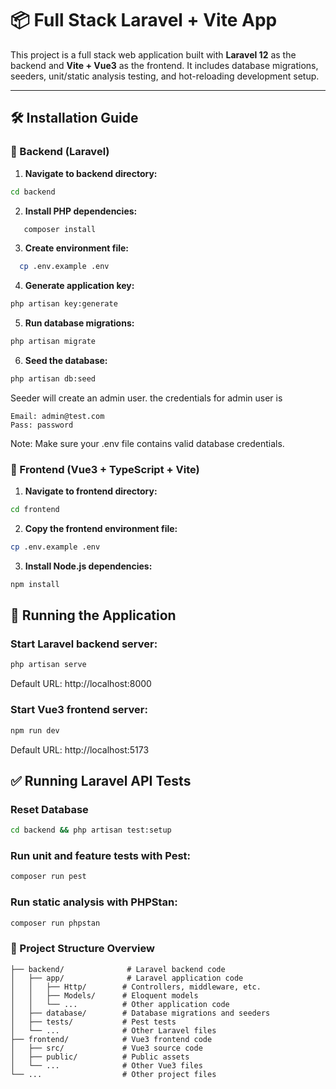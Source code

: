 # 📦 Full Stack Laravel + Vite App

This project is a full stack web application built with **Laravel 12** as the backend and **Vite + Vue3** as the frontend. It includes database migrations, seeders, unit/static analysis testing, and hot-reloading development setup.

---

## 🛠 Installation Guide

### 🔧 Backend (Laravel)

1. **Navigate to backend directory:**

```bash
cd backend
```

2. **Install PHP dependencies:**
```bash
   composer install
```

3. **Create environment file:**

```bash
  cp .env.example .env
```

4. **Generate application key:**

```bash
php artisan key:generate
```

5. **Run database migrations:**

```bash
php artisan migrate
```

6. **Seed the database:**

```bash
php artisan db:seed
```

Seeder will create an admin user. the credentials for admin user is 
```
Email: admin@test.com
Pass: password
```

Note: Make sure your .env file contains valid database credentials.


### 🔧 Frontend (Vue3 + TypeScript + Vite)

1. **Navigate to frontend directory:**

```bash
cd frontend
```

2. **Copy the frontend environment file:**

```bash
cp .env.example .env
```

3. **Install Node.js dependencies:**

```bash
npm install
```

## 🚀 Running the Application

### Start Laravel backend server:
```bash
php artisan serve
```
Default URL: http://localhost:8000

### Start Vue3 frontend server:
```bash
npm run dev
```
Default URL: http://localhost:5173


## ✅ Running Laravel API Tests

### Reset Database
```bash
cd backend && php artisan test:setup
```

### Run unit and feature tests with Pest:
```bash
composer run pest
```

### Run static analysis with PHPStan:
```bash
composer run phpstan
```

### 📂 Project Structure Overview
```
├── backend/              # Laravel backend code
│   ├── app/              # Laravel application code
│   │   ├── Http/        # Controllers, middleware, etc.
│   │   ├── Models/      # Eloquent models
│   │   └── ...          # Other application code
│   ├── database/        # Database migrations and seeders
│   ├── tests/           # Pest tests
│   └── ...              # Other Laravel files
├── frontend/            # Vue3 frontend code
│   ├── src/             # Vue3 source code
│   ├── public/          # Public assets
│   └── ...              # Other Vue3 files
└── ...                  # Other project files
```
